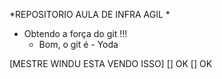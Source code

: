 *REPOSITORIO AULA DE INFRA AGIL *

- Obtendo a força do git !!!
	- Bom, o git é - Yoda

[MESTRE WINDU ESTA VENDO ISSO]
[] OK
[] OK
